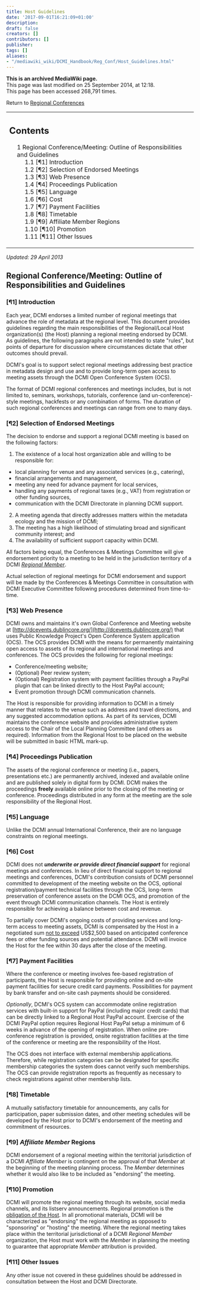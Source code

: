 ```yaml
---
title: Host Guidelines
date: '2017-09-01T16:21:09+01:00'
description: 
draft: false
creators: []
contributors: []
publisher: 
tags: []
aliases:
- "/mediawiki_wiki/DCMI_Handbook/Reg_Conf/Host_Guidelines.html"
---
```


 **This is an archived MediaWiki page.**  
This page was last modified on 25 September 2014, at 12:18.  
This page has been accessed 268,791 times.

Return to [Regional Conferences](/mediawiki_wiki/DCMI_Handbook/Reg_Conf "DCMI Handbook/Reg Conf")

<table id="toc" class="toc">
  <tr>
    <td>
      <div id="toctitle">
        <h2>Contents</h2>
      </div>
      <ul>
        <li class="toclevel-1 tocsection-1">
          <a href="#Regional_Conference.2FMeeting:_Outline_of_Responsibilities_and_Guidelines"><span class="tocnumber">1</span> <span class="toctext">Regional Conference/Meeting: Outline of Responsibilities and Guidelines</span></a>
          <ul>
            <li class="toclevel-2 tocsection-2"><a href="#.5B.C2.B61.5D_Introduction"><span class="tocnumber">1.1</span> <span class="toctext">[¶1] Introduction</span></a></li>
            <li class="toclevel-2 tocsection-3"><a href="#.5B.C2.B62.5D_Selection_of_Endorsed_Meetings"><span class="tocnumber">1.2</span> <span class="toctext">[¶2] Selection of Endorsed Meetings</span></a></li>
            <li class="toclevel-2 tocsection-4"><a href="#.5B.C2.B63.5D_Web_Presence"><span class="tocnumber">1.3</span> <span class="toctext">[¶3] Web Presence</span></a></li>
            <li class="toclevel-2 tocsection-5"><a href="#.5B.C2.B64.5D_Proceedings_Publication"><span class="tocnumber">1.4</span> <span class="toctext">[¶4] Proceedings Publication</span></a></li>
            <li class="toclevel-2 tocsection-6"><a href="#.5B.C2.B65.5D_Language"><span class="tocnumber">1.5</span> <span class="toctext">[¶5] Language</span></a></li>
            <li class="toclevel-2 tocsection-7"><a href="#.5B.C2.B66.5D_Cost"><span class="tocnumber">1.6</span> <span class="toctext">[¶6] Cost</span></a></li>
            <li class="toclevel-2 tocsection-8"><a href="#.5B.C2.B67.5D_Payment_Facilities"><span class="tocnumber">1.7</span> <span class="toctext">[¶7] Payment Facilities</span></a></li>
            <li class="toclevel-2 tocsection-9"><a href="#.5B.C2.B68.5D_Timetable"><span class="tocnumber">1.8</span> <span class="toctext">[¶8] Timetable</span></a></li>
            <li class="toclevel-2 tocsection-10"><a href="#.5B.C2.B69.5D_Affiliate_Member_Regions"><span class="tocnumber">1.9</span> <span class="toctext">[¶9] Affiliate Member Regions</span></a></li>
            <li class="toclevel-2 tocsection-11"><a href="#.5B.C2.B610.5D_Promotion"><span class="tocnumber">1.10</span> <span class="toctext">[¶10] Promotion</span></a></li>
            <li class="toclevel-2 tocsection-12"><a href="#.5B.C2.B611.5D_Other_Issues"><span class="tocnumber">1.11</span> <span class="toctext">[¶11] Other Issues</span></a></li>
          </ul>
        </li>
      </ul>
    </td>
  </tr>
</table>


_Updated: 29 April 2013_

## Regional Conference/Meeting: Outline of Responsibilities and Guidelines

### [¶1] Introduction 

Each year, DCMI endorses a limited number of regional meetings that advance the role of metadata at the regional level. This document provides guidelines regarding the main responsibilities of the Regional/Local Host organization(s) (the Host) planning a regional meeting endorsed by DCMI. As guidelines, the following paragraphs are not intended to state "rules", but points of departure for discussion where circumstances dictate that other outcomes should prevail.

DCMI's goal is to support select regional meetings addressing best practice in metadata design and use and to provide long-term open access to meeting assets through the DCMI Open Conference System (OCS).

The format of DCMI regional conferences and meetings includes, but is not limited to, seminars, workshops, tutorials, conference (and un-conference)-style meetings, hackfests or any combination of forms. The duration of such regional conferences and meetings can range from one to many days.

### [¶2] Selection of Endorsed Meetings 

The decision to endorse and support a regional DCMI meeting is based on the following factors:

1. The existence of a local host organization able and willing to be responsible for:
  - local planning for venue and any associated services (e.g., catering), 
  - financial arrangements and management, 
  - meeting any need for advance payment for local services,
  - handling any payments of regional taxes (e.g., VAT) from registration or other funding sources, 
  - communication with the DCMI Directorate in planning DCMI support.
2. A meeting agenda that directly addresses matters within the metadata ecology and the mission of DCMI; 
3. The meeting has a high likelihood of stimulating broad and significant community interest; and
4. The availability of sufficient support capacity within DCMI.

All factors being equal, the Conferences & Meetings Committee will give endorsement priority to a meeting to be held in the jurisdiction territory of a DCMI [_Regional Member_](http://dublincore.org/about/membershipPrograms/index.shtml#regionalMember).

Actual selection of regional meetings for DCMI endorsement and support will be made by the Conferences & Meetings Committee in consultation with DCMI Executive Committee following procedures determined from time-to-time.

### [¶3] Web Presence 

DCMI owns and maintains it's own Global Conference and Meeting website at [http://dcevents.dublincore.org/](http://dcevents.dublincore.org/) that uses Public Knowledge Project's Open Conference System application (OCS). The OCS provides DCMI with the means for permanently maintaining open access to assets of its regional and international meetings and conferences. The OCS provides the following for regional meetings:

- Conference/meeting website;
- (Optional) Peer review system; 
- (Optional) Registration system with payment facilities through a PayPal plugin that can be linked directly to the Host PayPal account;
- Event promotion through DCMI communication channels.

The Host is responsible for providing information to DCMI in a timely manner that relates to the venue such as address and travel directions, and any suggested accommodation options. As part of its services, DCMI maintains the conference website and provides administrative system access to the Chair of the Local Planning Committee (and others as required). Information from the Regional Host to be placed on the website will be submitted in basic HTML mark-up.

### [¶4] Proceedings Publication 

The assets of the regional conference or meeting (i.e., papers, presentations etc.) are permanently archived, indexed and available online and are published solely in digital form by DCMI. DCMI makes the proceedings **freely** available online prior to the closing of the meeting or conference. Proceedings distributed in any form at the meeting are the sole responsibility of the Regional Host.

### [¶5] Language 

Unlike the DCMI annual International Conference, their are no language constraints on regional meetings.

### [¶6] Cost 

DCMI does not ***underwrite or provide direct financial support*** for regional meetings and conferences. In lieu of direct financial support to regional meetings and conferences, DCMI's contribution consists of DCMI personnel committed to development of the meeting website on the OCS, optional registration/payment technical facilities through the OCS, long-term preservation of conference assets on the DCMI OCS, and promotion of the event through DCMI communication channels. The Host is entirely responsible for achieving a balance between cost and revenue.

To partially cover DCMI's ongoing costs of providing services and long-term access to meeting assets, DCMI is compensated by the Host in a negotiated sum <u>not to exceed</u> US$2,500 based on anticipated conference fees or other funding sources and potential attendance. DCMI will invoice the Host for the fee within 30 days after the close of the meeting.

### [¶7] Payment Facilities 

Where the conference or meeting involves fee-based registration of participants, the Host is responsible for providing online and on-site payment facilities for secure credit card payments. Possibilities for payment by bank transfer and on-site cash payments should be considered.

_Optionally_, DCMI's OCS system can accommodate online registration services with built-in support for PayPal (including major credit cards) that can be directly linked to a Regional Host PayPal account. Exercise of the DCMI PayPal option requires Regional Host PayPal setup a minimum of 6 weeks in advance of the opening of registration. When online pre-conference registration is provided, onsite registration facilities at the time of the conference or meeting are the responsibility of the Host.

The OCS does not interface with external membership applications. Therefore, while registration categories can be designated for specific membership categories the system does cannot verify such memberships. The OCS can provide registration reports as frequently as necessary to check registrations against other membership lists.

### [¶8] Timetable 

A mutually satisfactory timetable for announcements, any calls for participation, paper submission dates, and other meeting schedules will be developed by the Host prior to DCMI's endorsement of the meeting and commitment of resources.

### [¶9] _Affiliate Member_ Regions 

DCMI endorsement of a regional meeting within the territorial jurisdiction of a DCMI _Affiliate Member_ is contingent on the approval of that _Member_ at the beginning of the meeting planning process. The _Member_ determines whether it would also like to be included as "endorsing" the meeting.

### [¶10] Promotion 

DCMI will promote the regional meeting through its website, social media channels, and its listserv announcements. Regional promotion is the <u>obligation of the Host</u>. In all promotional materials, DCMI will be characterized as "endorsing" the regional meeting as opposed to "sponsoring" or "hosting" the meeting. Where the regional meeting takes place within the territorial jurisdictional of a DCMI _Regional Member_ organization, the Host must work with the _Member_ in planning the meeting to guarantee that appropriate _Member_ attribution is provided.

### [¶11] Other Issues 

Any other issue not covered in these guidelines should be addressed in consultation between the Host and DCMI Directorate.

